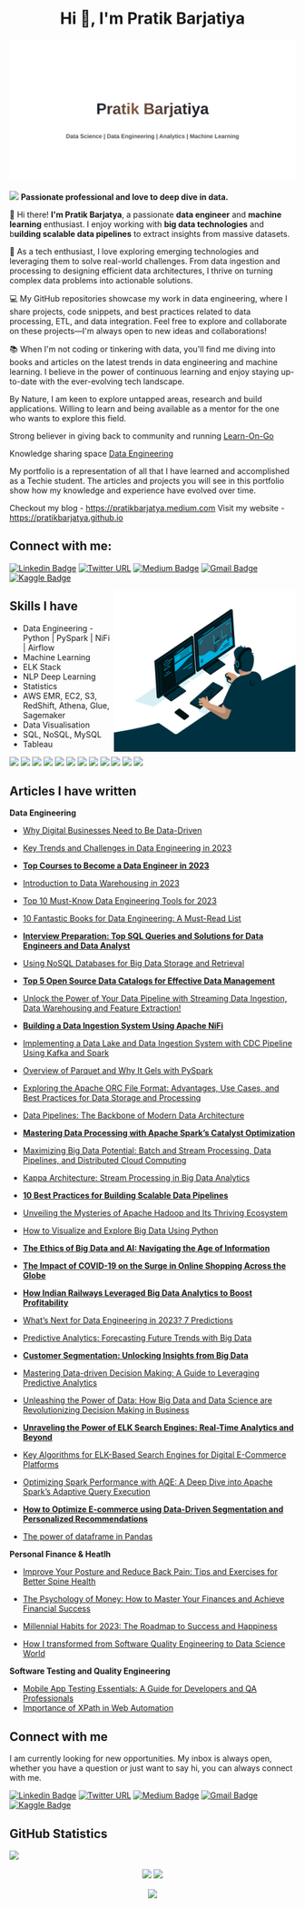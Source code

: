 <h1 align="center">Hi 👋, I'm Pratik Barjatiya</h1>

![Pratik Barjatiya](https://raw.githubusercontent.com/pratikbarjatya/pratikbarjatya/master/assets/images/Banner.svg)

[1.1]: https://github.com/pratikbarjatya/pratikbarjatya/blob/master/assets/icons/LinkedIn.svg (linkedin)
[2.1]: https://github.com/pratikbarjatya/pratikbarjatya/blob/master/assets/icons/email.png (mail)
[3.1]: https://github.com/pratikbarjatya/pratikbarjatya/blob/master/assets/icons/medium39.png (medium)
[4.1]: https://github.com/pratikbarjatya/pratikbarjatya/blob/master/assets/icons/Kaggle.svg (kaggle)

[1]: https://www.linkedin.com/in/pratik-barjatiya/
[2]: mailto:pratikbarjatya@gmail.com
[3]: https://medium.com/@pratikbarjatya
[4]: https://www.kaggle.com/pra0705

![](https://komarev.com/ghpvc/?username=pratikbarjatya&color=green) 
**Passionate professional and love to deep dive in data.**
  
👋 Hi there! **I'm Pratik Barjatya**, a passionate **data engineer** and **machine learning** enthusiast. I enjoy working with **big data technologies** and b**uilding scalable data pipelines** to extract insights from massive datasets.

🚀 As a tech enthusiast, I love exploring emerging technologies and leveraging them to solve real-world challenges. From data ingestion and processing to designing efficient data architectures, I thrive on turning complex data problems into actionable solutions.

💻 My GitHub repositories showcase my work in data engineering, where I share projects, code snippets, and best practices related to data processing, ETL, and data integration. Feel free to explore and collaborate on these projects—I'm always open to new ideas and collaborations!

📚 When I'm not coding or tinkering with data, you'll find me diving into books and articles on the latest trends in data engineering and machine learning. I believe in the power of continuous learning and enjoy staying up-to-date with the ever-evolving tech landscape.

By Nature, I am keen to explore untapped areas, research and build applications. Willing to learn and being available as a mentor for the one who wants to explore this field.
 
Strong believer in giving back to community and running [Learn-On-Go](https://www.linkedin.com/groups/13913721/) 

Knowledge sharing space [Data Engineering](https://dataengineering.quora.com/)

My portfolio is a representation of all that I have learned and accomplished as a Techie student. 
The articles and projects you will see in this portfolio show how my knowledge and experience have evolved over time.

Checkout my blog - https://pratikbarjatya.medium.com
Visit my website - https://pratikbarjatya.github.io


## Connect with me:

[![Linkedin Badge](https://img.shields.io/badge/-LinkedIn-blue?style=flat-square&logo=Linkedin&logoColor=white&link=https://www.linkedin.com/in/pratik-barjatiya)](https://www.linkedin.com/in/pratik-barjatiya)
[![Twitter URL](https://img.shields.io/badge/Twitter-1DA1F2?style=flat-square&logo=twitter&logoColor=white&link=https://twitter.com/pratik007a)](https://twitter.com/pratik007a)
[![Medium Badge](https://img.shields.io/badge/-Medium-000000?style=flat-square&labelColor=000000&logo=medium&logoColor=white&link=https://medium.com/@pratikbarjatya)](https://medium.com/@pratikbarjatya)
[![Gmail Badge](https://img.shields.io/badge/-Gmail-c14438?style=flat-square&logo=Gmail&logoColor=white&link=mailto:pratikbarjatya@gmail.com)](mailto:pratikbarjatya@gmail.com)
[![Kaggle Badge](https://img.shields.io/badge/-Kaggle-20BEFF?style=flat-square&logo=Kaggle&logoColor=white&link=https://www.kaggle.com/pra0705)](https://www.kaggle.com/pra0705) 
<!-- ---- -->

 <img align="right" alt="GIF" src="https://raw.githubusercontent.com/pratikbarjatya/pratikbarjatya/master/assets/images/codegif.gif" width="320" height="284" />

## Skills I have

* Data Engineering - Python | PySpark | NiFi | Airflow
* Machine Learning
* ELK Stack
* NLP Deep Learning
* Statistics
* AWS EMR, EC2, S3, RedShift, Athena, Glue, Sagemaker 
* Data Visualisation
* SQL, NoSQL, MySQL
* Tableau

![](https://img.shields.io/badge/Code-Python-informational?style=flat&logo=python&logoColor=white&color=2CD4A7)
![](https://img.shields.io/badge/Database-InfluxDB-informational?style=flat&logo=influxdb&logoColor=white&color=2CD4A7)
![](https://img.shields.io/badge/Database-PostgreSQL-informational?style=flat&logo=postgresql&logoColor=white&color=2CD4A7)
![](https://img.shields.io/badge/Frontend-HTML-informational?style=flat&logo=html5&logoColor=white&color=2CD4A7)
![](https://img.shields.io/badge/Frontend-CSS-informational?style=flat&logo=css&logoColor=white&color=2CD4A7)
![](https://img.shields.io/badge/Shell-Bash-informational?style=flat&logo=bash&logoColor=white&color=2CD4A7)
![](https://img.shields.io/badge/DeepLearning-Keras-informational?style=flat&logo=pytorch&logoColor=white&color=2CD4A7)
![](https://img.shields.io/badge/DeepLearning-PyTorch-informational?style=flat&logo=keras&logoColor=white&color=2CD4A7)
![](https://img.shields.io/badge/ML-ScikitLearn-informational?style=flat&logo=sklearn&logoColor=white&color=2CD4A7)
![](https://img.shields.io/badge/DataViz-Plotly-informational?style=flat&logo=plotly&logoColor=white&color=2CD4A7)
![](https://img.shields.io/badge/DataViz-Seaborn-informational?style=flat&logo=seaborn&logoColor=white&color=2CD4A7)
![](https://img.shields.io/badge/Deployment-Heroku-informational?style=flat&logo=heroku&logoColor=white&color=2CD4A7)


## Articles I have written
**Data Engineering**
- [Why Digital Businesses Need to Be Data-Driven](https://pratikbarjatya.medium.com/why-digital-data-driven-42a9499393df)
- [Key Trends and Challenges in Data Engineering in 2023](https://pratikbarjatya.medium.com/key-trends-and-challenges-in-data-engineering-367c15df1b7)
- **[Top Courses to Become a Data Engineer in 2023](https://pratikbarjatya.medium.com/top-courses-to-become-a-data-engineer-in-2023-aa3312281641)**
- [Introduction to Data Warehousing in 2023](https://pratikbarjatya.medium.com/introduction-to-data-warehousing-in-2023-3f5f12d21e92)
- [Top 10 Must-Know Data Engineering Tools for 2023](https://pratikbarjatya.medium.com/top-10-must-know-data-engineering-tools-for-2023-406c92615851)
- [10 Fantastic Books for Data Engineering: A Must-Read List](https://pratikbarjatya.medium.com/10-fantastic-books-for-data-engineering-a-must-read-list-210146cddf24)
- **[Interview Preparation: Top SQL Queries and Solutions for Data Engineers and Data Analyst](https://pratikbarjatya.medium.com/top-interview-sql-queries-and-solutions-for-data-engineers-and-data-analyst-c5d542088b68)**
- [Using NoSQL Databases for Big Data Storage and Retrieval](https://pratikbarjatya.medium.com/using-nosql-databases-for-big-data-storage-and-retrieval-446350d1603b)
- **[Top 5 Open Source Data Catalogs for Effective Data Management](https://pratikbarjatya.medium.com/top-5-open-source-data-catalogs-for-effective-data-management-5f86722e588e)**
- [Unlock the Power of Your Data Pipeline with Streaming Data Ingestion, Data Warehousing and Feature Extraction!](https://pratikbarjatya.medium.com/unlock-the-power-of-your-data-pipeline-with-streaming-data-ingestion-data-warehousing-and-feature-58d11870a4ad)
- **[Building a Data Ingestion System Using Apache NiFi](https://pratikbarjatya.medium.com/building-data-ingestion-system-using-apache-nifi-76e90765ac43)**
- [Implementing a Data Lake and Data Ingestion System with CDC Pipeline Using Kafka and Spark](https://medium.com/data-and-beyond/implementing-data-lake-and-data-ingestion-system-with-cdc-pipeline-using-kafka-and-spark-1da6de73de10)
- [Overview of Parquet and Why It Gels with PySpark](https://medium.com/data-and-beyond/overview-parquet-and-why-it-gels-with-pyspark-d6e2209bf225)
- [Exploring the Apache ORC File Format: Advantages, Use Cases, and Best Practices for Data Storage and Processing](https://medium.com/data-and-beyond/exploring-the-orc-file-format-advantages-use-cases-and-best-practices-for-data-storage-and-79c607ee9289)
- [Data Pipelines: The Backbone of Modern Data Architecture](https://pratikbarjatya.medium.com/data-pipelines-the-backbone-of-modern-data-architecture-811cdf5dbec)
- **[Mastering Data Processing with Apache Spark’s Catalyst Optimization](https://pratikbarjatya.medium.com/mastering-data-processing-with-apache-sparks-catalyst-optimization-ebe38a77cd84)**
- [Maximizing Big Data Potential: Batch and Stream Processing, Data Pipelines, and Distributed Cloud Computing](https://pratikbarjatya.medium.com/maximizing-big-data-potential-batch-and-stream-processing-data-pipelines-and-distributed-cloud-8d3a848aa04d)
- [Kappa Architecture: Stream Processing in Big Data Analytics](https://medium.com/data-and-beyond/kappa-architecture-stream-processing-in-big-data-analytics-e539f4bf63cd)
- **[10 Best Practices for Building Scalable Data Pipelines](https://pratikbarjatya.medium.com/10-best-practices-for-building-scalable-data-pipelines-b9a4413b908)**
- [Unveiling the Mysteries of Apache Hadoop and Its Thriving Ecosystem](https://medium.com/data-and-beyond/unveiling-the-mysteries-of-apache-hadoop-and-its-thriving-ecosystem-5c8724716dca)
- [How to Visualize and Explore Big Data Using Python](https://pratikbarjatya.medium.com/how-to-visualize-and-explore-big-data-using-python-2c4cd0d8dae4)
- **[The Ethics of Big Data and AI: Navigating the Age of Information](https://pratikbarjatya.medium.com/the-ethics-of-big-data-and-ai-navigating-the-age-of-information-ed937c65a73d)**
- **[The Impact of COVID-19 on the Surge in Online Shopping Across the Globe](https://medium.com/data-and-beyond/the-impact-of-covid-19-on-the-surge-in-online-shopping-across-the-globe-602df30dec1d)**
- **[How Indian Railways Leveraged Big Data Analytics to Boost Profitability](https://medium.com/data-and-beyond/how-indian-railways-leveraged-big-data-analytics-to-boost-profitability-f61867cf64e6)**
- [What’s Next for Data Engineering in 2023? 7 Predictions](https://pratikbarjatya.medium.com/whats-next-for-data-engineering-in-2023-7-predictions-b424423218c9)

- [Predictive Analytics: Forecasting Future Trends with Big Data](https://pratikbarjatya.medium.com/predictive-analytics-forecasting-future-trends-with-big-data-5eef92ebf53)
- **[Customer Segmentation: Unlocking Insights from Big Data](https://pratikbarjatya.medium.com/customer-segmentation-unlocking-insights-from-big-data-8976b9836e88)**
- [Mastering Data-driven Decision Making: A Guide to Leveraging Predictive Analytics](https://medium.com/data-and-beyond/mastering-data-driven-decision-making-a-guide-to-leveraging-predictive-analytics-83bb01394241)
- [Unleashing the Power of Data: How Big Data and Data Science are Revolutionizing Decision Making in Business](https://pratikbarjatya.medium.com/unleashing-the-power-of-data-how-big-data-and-data-science-are-revolutionizing-decision-making-in-8aa7266a8a7c)
  
- **[Unraveling the Power of ELK Search Engines: Real-Time Analytics and Beyond](https://pratikbarjatya.medium.com/unraveling-the-power-of-elk-search-engines-real-time-analytics-and-beyond-8ca6960fcd32)**
- [Key Algorithms for ELK-Based Search Engines for Digital E-Commerce Platforms](https://pratikbarjatya.medium.com/key-algorithms-for-elk-based-search-engines-for-digital-e-commerce-platforms-542a6a7f1f07)
- [Optimizing Spark Performance with AQE: A Deep Dive into Apache Spark’s Adaptive Query Execution](https://medium.com/data-and-beyond/optimizing-spark-performance-with-aqe-a-deep-dive-into-apache-sparks-adaptive-query-execution-ada33916cbdd)
- **[How to Optimize E-commerce using Data-Driven Segmentation and Personalized Recommendations](https://pratikbarjatya.medium.com/how-to-optimize-e-commerce-using-data-driven-segmentation-and-personalized-recommendations-9e4cc1a7f5b0)**
- [The power of dataframe in Pandas](https://pratikbarjatya.medium.com/the-power-of-data-frame-in-pandas-ade694253e20)

**Personal Finance & Heatlh**
- [Improve Your Posture and Reduce Back Pain: Tips and Exercises for Better Spine Health](https://pratikbarjatya.medium.com/improve-your-posture-and-reduce-back-pain-tips-and-exercises-for-better-spine-health-853ce228dc82)
- [The Psychology of Money: How to Master Your Finances and Achieve Financial Success](https://pratikbarjatya.medium.com/the-psychology-of-money-lessons-learned-on-the-path-to-financial-success-56027adaeeca)
- [Millennial Habits for 2023: The Roadmap to Success and Happiness](https://pratikbarjatya.medium.com/millennial-habits-for-2023-the-roadmap-to-success-and-happiness-818e0c297c9)

- [How I transformed from Software Quality Engineering to Data Science World](https://pratikbarjatya.medium.com/how-i-transformed-from-software-quality-engineering-to-data-science-world-bb13ca1c3122)

**Software Testing and Quality Engineering**
- [Mobile App Testing Essentials: A Guide for Developers and QA Professionals](https://pratikbarjatya.medium.com/mobile-apps-testing-essentials-5497f5939cd6)
- [Importance of XPath in Web Automation](https://pratikbarjatya.medium.com/importance-of-xpath-in-web-automation-81139b9001c5)


## Connect with me

I am currently looking for new opportunities. My inbox is always open, whether you have a question or just want to say hi, you can always connect with me.

[![Linkedin Badge](https://img.shields.io/badge/-LinkedIn-blue?style=flat-square&logo=Linkedin&logoColor=white&link=https://www.linkedin.com/in/pratik-barjatiya)](https://www.linkedin.com/in/pratik-barjatiya)
[![Twitter URL](https://img.shields.io/badge/Twitter-1DA1F2?style=flat-square&logo=twitter&logoColor=white&link=https://twitter.com/pratik007a)](https://twitter.com/pratik007a)
[![Medium Badge](https://img.shields.io/badge/-Medium-000000?style=flat-square&labelColor=000000&logo=medium&logoColor=white&link=https://medium.com/@pratikbarjatya)](https://medium.com/@pratikbarjatya)
[![Gmail Badge](https://img.shields.io/badge/-Gmail-c14438?style=flat-square&logo=Gmail&logoColor=white&link=mailto:pratikbarjatya@gmail.com)](mailto:pratikbarjatya@gmail.com)
[![Kaggle Badge](https://img.shields.io/badge/-Kaggle-20BEFF?style=flat-square&logo=Kaggle&logoColor=white&link=https://www.kaggle.com/pra0705)](https://www.kaggle.com/pra0705) 

<!-- section - social media icons -->

## GitHub Statistics

![](https://github-profile-trophy.vercel.app/?username=pratikbarjatya&theme=flat&no-frame=true&row=1&column=6&margin-w=5&margin-h=5&count_private=true&bgColor=#f5f5f5&title=Followers,Stars,Repositories,Commit,MultiLanguage)

<p align = "center">
  <img src = "https://github-readme-stats.vercel.app/api?username=pratikbarjatya&hide=prs&show_icons=true&count_private=true&title_color=fff&icon_color=79ff97&bg_color=151515&theme=tokyonight&line_height=40">
  <img src = "https://github-readme-stats.vercel.app/api/top-langs/?username=pratikbarjatya&hide=css,java,html&title_color=fff&bg_color=151515&theme=tokyonight">
</p>


<p align='center'>
  <img align='center' src="https://visitor-badge.glitch.me/badge?page_id=pratikbarjatya.visitor-badge">
<p/>

<!--
**pratikbarjatya/pratikbarjatya** is a ✨ _special_ ✨ repository because its `README.md` (this file) appears on your GitHub profile.

Here are some ideas to get you started:

- 🔭 I’m currently working on ...
- 🌱 I’m currently learning ...
- 👯 I’m looking to collaborate on ...
- 🤔 I’m looking for help with ...
- 💬 Ask me about ...
- 📫 How to reach me: ...
- 😄 Pronouns: ...
- ⚡ Fun fact: ...
-->
